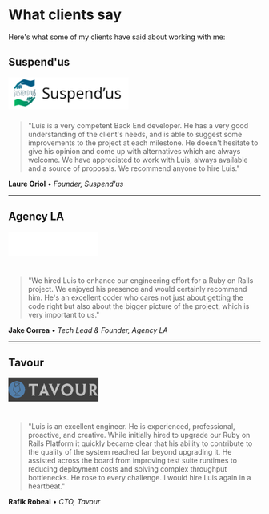 # What clients say

Here's what some of my clients have said about working with me:

## Suspend'us

<img src="/img/suspendus-h.png" alt="Suspend'us" style="height: 64px; margin-bottom: 24px; display: block;" />

> "Luis is a very competent Back End developer. He has a very good understanding of the client's needs, and is able to suggest some improvements to the project at each milestone. He doesn't hesitate to give his opinion and come up with alternatives which are always welcome. We have appreciated to work with Luis, always available and a source of proposals. We recommend anyone to hire Luis."

**Laure Oriol** • *Founder, Suspend'us*

---

## Agency LA

<img class="invert" src="/img/agency-h.png" alt="Agency LA" style="height: 48px; margin-bottom: 24px;" />

> "We hired Luis to enhance our engineering effort for a Ruby on Rails project. We enjoyed his presence and would certainly recommend him. He's an excellent coder who cares not just about getting the code right but also about the bigger picture of the project, which is very important to us."

**Jake Correa** • *Tech Lead & Founder, Agency LA*

---

## Tavour

<img src="/img/tavour.png" alt="Tavour" style="height: 48px; margin-bottom: 24px; filter: contrast(0.5) invert(1);" />

> "Luis is an excellent engineer. He is experienced, professional, proactive, and creative. While initially hired to upgrade our Ruby on Rails Platform it quickly became clear that his ability to contribute to the quality of the system reached far beyond upgrading it. He assisted across the board from improving test suite runtimes to reducing deployment costs and solving complex throughput bottlenecks. He rose to every challenge. I would hire Luis again in a heartbeat."

**Rafik Robeal** • *CTO, Tavour*
